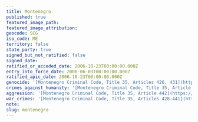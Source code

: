 ```yaml
---
title: Montenegro
published: true
featured_image_path:
featured_image_attribution:
geocode: SCG
iso_code: ME
territory: false
state_party: true
signed_but_not_ratified: false
signed_date:
ratified_or_acceded_date: 2006-10-23T00:00:00.000Z
entry_into_force_date: 2006-06-03T00:00:00.000Z
ratified_apic_date: 2006-10-23T00:00:00.000Z
genocide: '[Montenegro Criminal Code, Title 35, Articles 426, 431](https://iccdb.hrlc.net/data/doc/339/keyword/46/)'
crimes_against_humanity: '[Montenegro Criminal Code, Title 35, Article 427](https://iccdb.hrlc.net/data/doc/339/keyword/13/)'
aggression: '[Montenegro Criminal Code, Title 35, Article 442](https://iccdb.hrlc.net/data/doc/339/keyword/1/)'
war_crimes: '[Montenegro Criminal Code, Title 35, Articles 428-441](https://iccdb.hrlc.net/data/doc/339/keyword/145/)'
note:
slug: montenegro
---
```



